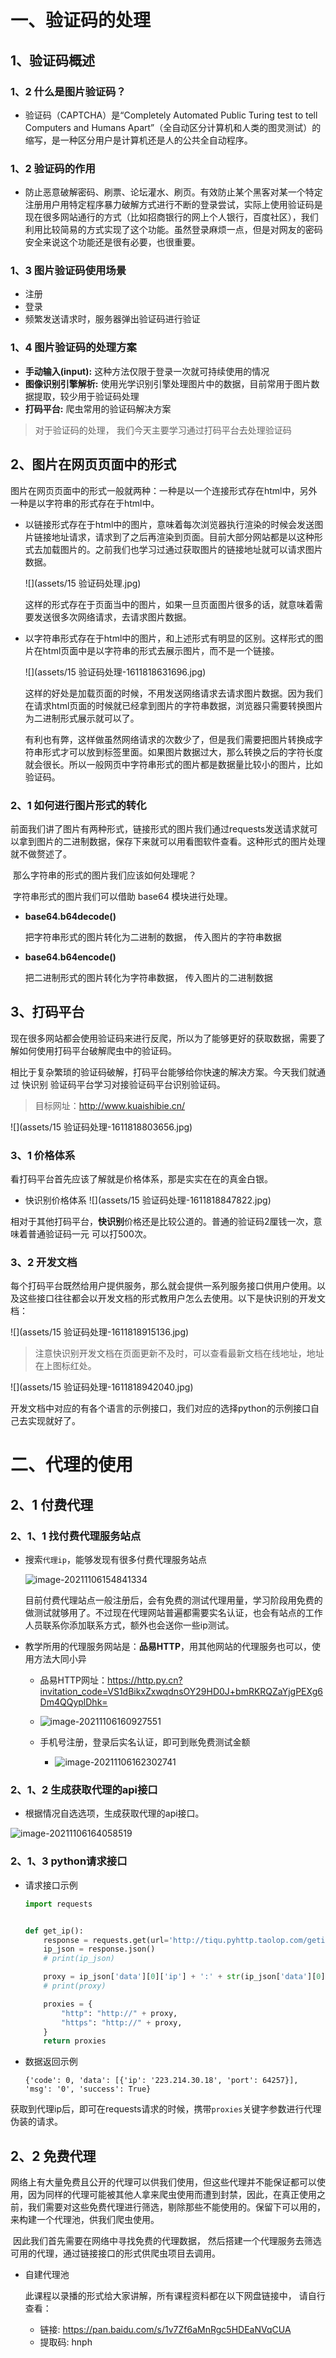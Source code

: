 # 一、验证码的处理

## 1、验证码概述

### 1、2 什么是图片验证码？

* 验证码（CAPTCHA）是“Completely Automated Public Turing test to tell Computers and Humans Apart”（全自动区分计算机和人类的图灵测试）的缩写，是一种区分用户是计算机还是人的公共全自动程序。

### 1、2 验证码的作用

* 防止恶意破解密码、刷票、论坛灌水、刷页。有效防止某个黑客对某一个特定注册用户用特定程序暴力破解方式进行不断的登录尝试，实际上使用验证码是现在很多网站通行的方式（比如招商银行的网上个人银行，百度社区），我们利用比较简易的方式实现了这个功能。虽然登录麻烦一点，但是对网友的密码安全来说这个功能还是很有必要，也很重要。

### 1、3 图片验证码使用场景

* 注册
* 登录
* 频繁发送请求时，服务器弹出验证码进行验证

### 1、4 图片验证码的处理方案

* **手动输入(input):** 这种方法仅限于登录一次就可持续使用的情况
* **图像识别引擎解析:** 使用光学识别引擎处理图片中的数据，目前常用于图片数据提取，较少用于验证码处理
* **打码平台:** 爬虫常用的验证码解决方案

>对于验证码的处理， 我们今天主要学习通过打码平台去处理验证码

## 2、图片在网页页面中的形式

​		图片在网页页面中的形式一般就两种：一种是以一个连接形式存在html中，另外一种是以字符串的形式存在于html中。

* 以链接形式存在于html中的图片，意味着每次浏览器执行渲染的时候会发送图片链接地址请求，请求到了之后再渲染到页面。目前大部分网站都是以这种形式去加载图片的。之前我们也学习过通过获取图片的链接地址就可以请求图片数据。

  ![](assets/15 验证码处理.jpg)

  ​		这样的形式存在于页面当中的图片，如果一旦页面图片很多的话，就意味着需要发送很多次网络请求，去请求图片数据。

* 以字符串形式存在于html中的图片，和上述形式有明显的区别。这样形式的图片在html页面中是以字符串的形式去展示图片，而不是一个链接。

  ![](assets/15 验证码处理-1611818631696.jpg)

  ​		这样的好处是加载页面的时候，不用发送网络请求去请求图片数据。因为我们在请求html页面的时候就已经拿到图片的字符串数据，浏览器只需要转换图片为二进制形式展示就可以了。

  ​		有利也有弊，这样做虽然网络请求的次数少了，但是我们需要把图片转换成字符串形式才可以放到标签里面。如果图片数据过大，那么转换之后的字符长度就会很长。所以一般网页中字符串形式的图片都是数据量比较小的图片，比如验证码。

### 2、1 如何进行图片形式的转化

​		前面我们讲了图片有两种形式，链接形式的图片我们通过requests发送请求就可以拿到图片的二进制数据，保存下来就可以用看图软件查看。这种形式的图片处理就不做赘述了。

​		那么字符串的形式的图片我们应该如何处理呢？

​		字符串形式的图片我们可以借助 base64 模块进行处理。

* **base64.b64decode()**

  把字符串形式的图片转化为二进制的数据， 传入图片的字符串数据

* **base64.b64encode()**

  把二进制形式的图片转化为字符串数据， 传入图片的二进制数据

## 3、打码平台

​		现在很多网站都会使用验证码来进行反爬，所以为了能够更好的获取数据，需要了解如何使用打码平台破解爬虫中的验证码。

​		相比于复杂繁琐的验证码破解，打码平台能够给你快速的解决方案。今天我们就通过 快识别 验证码平台学习对接验证码平台识别验证码。

>目标网址：http://www.kuaishibie.cn/

![](assets/15 验证码处理-1611818803656.jpg)

### 3、1 价格体系

看打码平台首先应该了解就是价格体系，那是实实在在的真金白银。

* 快识别价格体系
  ![](assets/15 验证码处理-1611818847822.jpg)

​		相对于其他打码平台，**快识别**价格还是比较公道的。普通的验证码2厘钱一次，意味着普通验证码一元
可以打500次。

### 3、2 开发文档

​		每个打码平台既然给用户提供服务，那么就会提供一系列服务接口供用户使用。以及这些接口往往都会以开发文档的形式教用户怎么去使用。以下是快识别的开发文档：

![](assets/15 验证码处理-1611818915136.jpg)

>注意快识别开发文档在页面更新不及时，可以查看最新文档在线地址，地址在上图标红处。

![](assets/15 验证码处理-1611818942040.jpg)

开发文档中对应的有各个语言的示例接口，我们对应的选择python的示例接口自己去实现就好了。

# 二、代理的使用

## 2、1 付费代理

### 2、1、1 找付费代理服务站点

* 搜索`代理ip`，能够发现有很多付费代理服务站点

  ![image-20211106154841334](assets/image-20211106154841334.png)

  ​		目前付费代理站点一般注册后，会有免费的测试代理用量，学习阶段用免费的做测试就够用了。不过现在代理网站普遍都需要实名认证，也会有站点的工作人员联系你添加联系方式，额外也会送你一些ip测试。

* 教学所用的代理服务网站是：**品易HTTP**，用其他网站的代理服务也可以，使用方法大同小异

  * 品易HTTP网址：https://http.py.cn?invitation_code=VS1dBikxZxwqdnsOY29HD0J+bmRKRQZaYjgPEXg6Dm4QQyplDhk=
  * ![image-20211106160927551](assets/image-20211106160927551.png)

  * 手机号注册，登录后实名认证，即可到账免费测试金额
    * ![image-20211106162302741](assets/image-20211106162302741.png)



### 2、1、2 生成获取代理的api接口

* 根据情况自选选项，生成获取代理的api接口。

![image-20211106164058519](assets/image-20211106164058519.png)

### 2、1、3 python请求接口

* 请求接口示例

  ~~~python
  import requests
  
  
  def get_ip():
      response = requests.get(url='http://tiqu.pyhttp.taolop.com/getip?count=1&neek=13873&type=2&yys=0&port=1&sb=&mr=2&sep=0&pack=7406')
      ip_json = response.json()
      # print(ip_json)
  
      proxy = ip_json['data'][0]['ip'] + ':' + str(ip_json['data'][0]['port'])
      # print(proxy)
  
      proxies = {
          "http": "http://" + proxy,
          "https": "http://" + proxy,
      }
      return proxies
  ~~~

* 数据返回示例

  ~~~
  {'code': 0, 'data': [{'ip': '223.214.30.18', 'port': 64257}], 'msg': '0', 'success': True}
  ~~~

获取到代理ip后，即可在requests请求的时候，携带`proxies`关键字参数进行代理伪装的请求。

## 2、2 免费代理

​		网络上有大量免费且公开的代理可以供我们使用，但这些代理并不能保证都可以使用，因为同样的代理可能被其他人拿来爬虫使用而遭到封禁，因此，在真正使用之前，我们需要对这些免费代理进行筛选，剔除那些不能使用的。保留下可以用的，来构建一个代理池，供我们爬虫使用。

​		因此我们首先需要在网络中寻找免费的代理数据， 然后搭建一个代理服务去筛选可用的代理，通过链接接口的形式供爬虫项目去调用。

* 自建代理池

  此课程以录播的形式给大家讲解，所有课程资料都在以下网盘链接中， 请自行查看：

  * 链接: https://pan.baidu.com/s/1v7Zf6aMnRgc5HDEaNVqCUA
  * 提取码: hnph
  
  